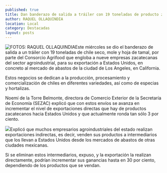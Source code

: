 ```yaml
---
published: true
title: Dan banderazo de salida a tráiler con 19 toneladas de producto zacatecano; buscan incrementar exportaciones directas
author: RAQUEL OLLAQUINDIA
location: Local
category: Destacadas
layout: posts
---
```


![FOTOS: RAQUEL OLLAQUINDIA](http://i.imgur.com/fi43pPWm.jpg)Este miércoles se dio el banderazo de salida a un tráiler con 19 toneladas de chile seco, mole y hoja de tamal, por parte del Consorcio Agrifood que engloba a nueve empresas zacatecanas del sector agroindustrial, para su exportación a Estados Unidos, en concreto al mercado de abastos de la ciudad de Los Angeles, en California.

Estos negocios se dedican a la producción, procesamiento y comercialización de chiles en diferentes variedades, así como de especias y hortalizas.

Noemí de la Torre Belmonte, directora de Comercio Exterior de la Secretaría de Economía (SEZAC) explicó que con estos envíos se avanza en incrementar el nivel de exportaciones directas que hay de productos zacatecanos hacia Estados Unidos y que actualmente ronda tan sólo 3 por ciento.

![](http://i.imgur.com/ELIGZbKm.jpg)Explicó que muchos empresarios agroindustriales del estado realizan exportaciones indirectas, es decir, venden sus productos a intermediarios que los llevan a Estados Unidos desde los mercados de abastos de otras ciudades mexicanas. 

Si se eliminan estos intermediarios, expuso, y la exportación la realizan directamente, podrían incrementar sus ganancias hasta en 30 por ciento, dependiendo de los productos que se vendan.
